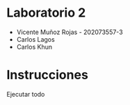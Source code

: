 # Laboratorio 2 #

* Vicente Muñoz Rojas - 202073557-3
* Carlos Lagos
* Carlos Khun

# Instrucciones #

Ejecutar todo 
